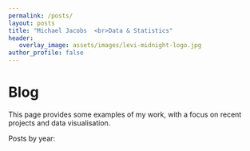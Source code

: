 ```yaml
---
permalink: /posts/
layout: posts
title: "Michael Jacobs  <br>Data & Statistics"
header: 
   overlay_image: assets/images/levi-midnight-logo.jpg
author_profile: false
---
```

# Blog


This page provides some examples of my work, with a focus on recent projects and data visualisation.

Posts by year: 
